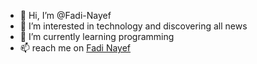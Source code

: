 - 👋 Hi, I’m @Fadi-Nayef
- 👀 I’m interested in technology and discovering all news
- 🌱 I’m currently learning programming
- 📫 reach me on  [Fadi Nayef](adraf38@hotmail.com)

<!---
Fadi-Nayef/Fadi-Nayef is a ✨ special ✨ repository because its `README.md` (this file) appears on your GitHub profile.
You can click the Preview link to take a look at your changes.
--->

